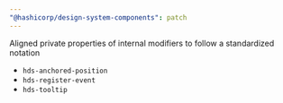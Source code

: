```yaml
---
"@hashicorp/design-system-components": patch
---
```


Aligned private properties of internal modifiers to follow a standardized notation
- `hds-anchored-position`
- `hds-register-event`
- `hds-tooltip`